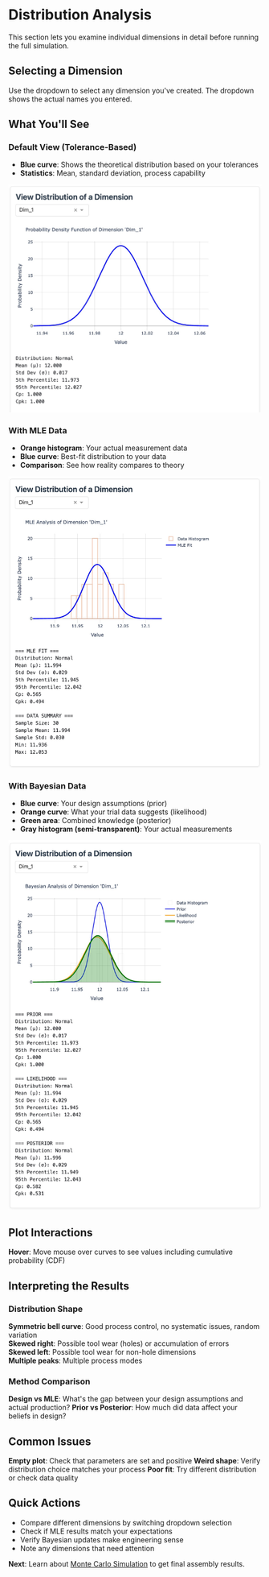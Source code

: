 # Distribution Analysis

This section lets you examine individual dimensions in detail before running the full simulation.

## Selecting a Dimension

Use the dropdown to select any dimension you've created. The dropdown shows the actual names you entered.

## What You'll See

### Default View (Tolerance-Based)  
- **Blue curve**: Shows the theoretical distribution based on your tolerances  
- **Statistics**: Mean, standard deviation, process capability  

![Dist](../images/dist_norm.jpg)

### With MLE Data
- **Orange histogram**: Your actual measurement data
- **Blue curve**: Best-fit distribution to your data
- **Comparison**: See how reality compares to theory

![Dist](../images/dist_mle.jpg)

### With Bayesian Data
- **Blue curve**: Your design assumptions (prior)
- **Orange curve**: What your trial data suggests (likelihood)  
- **Green area**: Combined knowledge (posterior)
- **Gray histogram (semi-transparent)**: Your actual measurements

![Dist](../images/dist_bayes.jpg)

## Plot Interactions

**Hover**: Move mouse over curves to see values including cumulative probability (CDF)  

## Interpreting the Results

### Distribution Shape
**Symmetric bell curve**: Good process control, no systematic issues, random variation  
**Skewed right**: Possible tool wear (holes) or accumulation of errors  
**Skewed left**: Possible tool wear for non-hole dimensions  
**Multiple peaks**: Multiple process modes  

### Method Comparison
**Design vs MLE**: What's the gap between your design assumptions and actual production?
**Prior vs Posterior**: How much did data affect your beliefs in design?  

## Common Issues

**Empty plot**: Check that parameters are set and positive
**Weird shape**: Verify distribution choice matches your process
**Poor fit**: Try different distribution or check data quality

## Quick Actions

- Compare different dimensions by switching dropdown selection
- Check if MLE results match your expectations
- Verify Bayesian updates make engineering sense
- Note any dimensions that need attention

**Next**: Learn about [Monte Carlo Simulation](monte-carlo.md) to get final assembly results.